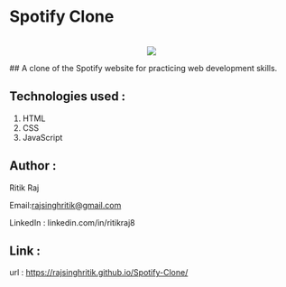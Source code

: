 # Spotify Clone
   <p align="center">
  
  <br>
  <a style="" href="https://github.com/rajsinghritik">
  <img src="https://profile-counter.glitch.me/Portfolio/count.svg" />
  </a>
</p>
## A clone of the Spotify website for practicing web development skills.

## Technologies used :
   1. HTML
   2. CSS
   3. JavaScript

## Author :

   Ritik Raj
   
   Email:rajsinghritik@gmail.com
   
   LinkedIn : linkedin.com/in/ritikraj8

## Link :
   url : https://rajsinghritik.github.io/Spotify-Clone/
